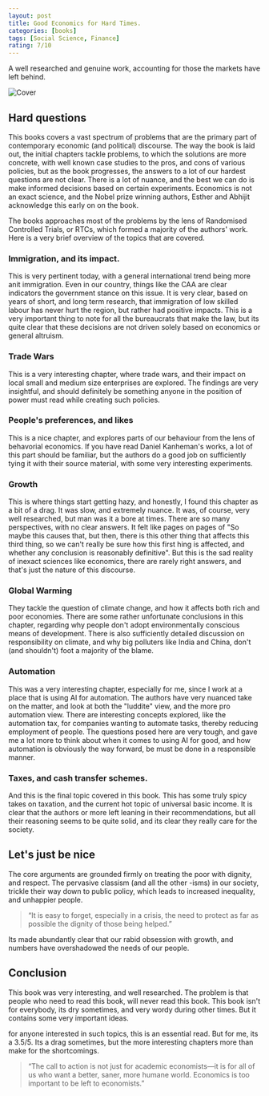 ```yaml
---
layout: post
title: Good Economics for Hard Times.
categories: [books]
tags: [Social Science, Finance]
rating: 7/10
---
```


A well researched and genuine work, accounting for those the markets have left behind.

![Cover](https://i.gr-assets.com/images/S/compressed.photo.goodreads.com/books/1571500606l/48507288._SX318_.jpg)
## Hard questions
This books covers a vast spectrum of problems that are the primary part of contemporary economic (and political) discourse. The way the book is laid out, the initial chapters tackle problems, to which the solutions are more concrete, with well known case studies to the pros, and cons of various policies, but as the book progresses, the answers to a lot of our hardest questions are not clear. There is a lot of nuance, and the best we can do is make informed decisions based on certain experiments. Economics is not an exact science, and the Nobel prize winning authors, Esther and Abhijit acknowledge this early on on the book.

The books approaches most of the problems by the lens of Randomised Controlled Trials, or RTCs, which formed a majority of the authors' work.
Here is a very brief overview of the topics that are covered.
### Immigration, and its impact. 
This is very pertinent today, with a general international trend being more anit immigration. Even in our country, things like the CAA are clear indicators the government stance on this issue. It is very clear, based on years of short, and long term research, that immigration of low skilled labour has never hurt the region, but rather had positive impacts. This is a very important thing to note for all the bureaucrats that make the law, but its quite clear that these decisions are not driven solely based on economics or general altruism.
### Trade Wars
This is a very interesting chapter, where trade wars, and their impact on local small and medium size enterprises are explored. The findings are very insightful, and should definitely be something anyone in the position of power must read while creating such policies.
### People's preferences, and likes
This is a nice chapter, and explores parts of our behaviour from the lens of behavorial economics. If you have read Daniel Kanheman's works, a lot of this part should be familiar, but the authors do a good job on sufficiently tying it with their source material, with some very interesting experiments.
### Growth
This is where things start getting hazy, and honestly, I found this chapter as a bit of a drag. It was slow, and extremely nuance. It was, of course, very well researched, but man was it a bore at times. There are so many perspectives, with no clear answers. It felt like pages on pages of "So maybe this causes that, but then, there is this other thing that affects this third thing, so we can't really be sure how this first hing is affected, and whether any conclusion is reasonably definitive". But this is the sad reality of inexact sciences like economics, there are rarely right answers, and that's just the nature of this discourse.
### Global Warming
They tackle the question of climate change, and how it affects both rich and poor economies. There are some rather unfortunate conclusions in this chapter, regarding why people don't adopt environmentally conscious means of development. There is also sufficiently detailed discussion on responsibility on climate, and why big polluters like India and China, don't (and shouldn't) foot a majority of the blame.
### Automation
This was a very interesting chapter, especially for me, since I work at a place that is using AI for automation. The authors have very nuanced take on the matter, and look at both the "luddite" view, and the more pro automation view. There are interesting concepts explored, like the automation tax, for companies wanting to automate tasks, thereby reducing employment of people. The questions posed here are very tough, and gave me a lot more to think about when it comes to using AI for good, and how automation is obviously the way forward, be must be done in a responsible manner.
### Taxes, and cash transfer schemes.
And this is the final topic covered in this book. This has some truly spicy takes on taxation, and the current hot topic of universal basic income. It is clear that the authors or more left leaning in their recommendations, but all their reasoning seems to be quite solid, and its clear they really care for the society.
## Let's just be nice
The core arguments are grounded firmly on treating the poor with dignity, and respect. The pervasive classism (and all the other -isms) in our society, trickle their way down to public policy, which leads to increased inequality, and unhappier people.

> “It is easy to forget, especially in a crisis, the need to protect as far as possible the dignity of those being helped.”

Its made abundantly clear that our rabid obsession with growth, and numbers have overshadowed the needs of our people.

## Conclusion
This book was very interesting, and well researched. The problem is that people who need to read this book, will never read this book. This book isn't for everybody, its dry sometimes, and very wordy during other times. But it contains some very important ideas.

for anyone interested in such topics, this is an essential read. But for me, its a 3.5/5. Its a drag sometimes, but the more interesting chapters more than make for the shortcomings.

> “The call to action is not just for academic economists—it is for all of us who want a better, saner, more humane world. Economics is too important to be left to economists.”
